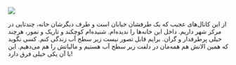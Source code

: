 <!-- 
.. title: پیاده‌روی در دلفت-عصر هفده جون دوهزار و پانزده
.. slug: 2015-06-17-lopen-in-delft
.. date: 2015-06-17 20:14:00 UTC+02:00
.. tags: 
.. category: پیاده‌روی در دلفت
.. link: 
.. description: 
.. type: text
-->

<img src="http://googledrive.com/host/0B8OOfC6oWXEPak4xNUVNRzMtVDg" />

از این کانال‌های عجیب که یک طرفشان خیابان است و طرف دیگرشان خانه، چندتایی در مرکز شهر داریم. داخل این خانه‌ها را ندیده‌ام. شنیده‌ام کوچکند و تاریک و نمور، هرچند خیلی پرطرفدار و گران. برایم قابل تصور نیست زیر سطح آب زندگی کنم. کسی نگوید که همین الانش هم همه‌مان در دلفت زیر سطح آب هستیم و مالیاتش را هم می‌دهیم. این با آن یکی خیلی فرق دارد!